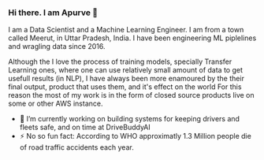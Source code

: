 ### Hi there. I am Apurve 👋

I am a Data Scientist and a Machine Learning Engineer. I am from a town called Meerut, in Uttar Pradesh, India. 
I have been engineering ML piplelines and wragling data since 2016. 

Although the I love the process of training models, specially Transfer Learning ones, where one can use relatively small amount of data to get usefull results (in NLP), I have always been more enamoured by the their final output, product that uses them, and it's effect on the world 
For this reason the most of my work is in the form of closed source products live on some or other AWS instance. 

- 🔭 I’m currently working on building systems for keeping drivers and fleets safe, and on time at DriveBuddyAI
- ⚡ No so fun fact: According to WHO approximatly 1.3 Million people die of road traffic accidents each year.


<!--
**apurveyajnik/apurveyajnik** is a ✨ _special_ ✨ repository because its `README.md` (this file) appears on your GitHub profile.

Here are some ideas to get you started:

- 🔭 I’m currently working on ...
- 🌱 I’m currently learning ...
- 👯 I’m looking to collaborate on ...
- 🤔 I’m looking for help with ...
- 💬 Ask me about ...
- 📫 How to reach me: ...
- 😄 Pronouns: ...
- ⚡ Fun fact: ...
-->

